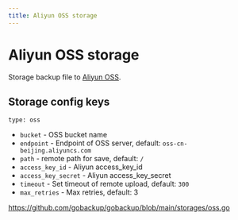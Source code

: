 ```yaml
---
title: Aliyun OSS storage
---
```


# Aliyun OSS storage

Storage backup file to [Aliyun OSS](https://www.aliyun.com/product/oss).

## Storage config keys

`type: oss`

- `bucket` - OSS bucket name
- `endpoint` - Endpoint of OSS server, default: `oss-cn-beijing.aliyuncs.com`
- `path` - remote path for save, default: `/`
- `access_key_id` - Aliyun access_key_id
- `access_key_secret` - Aliyun access_key_secret
- `timeout` - Set timeout of remote upload, default: `300`
- `max_retries` - Max retries, default: 3

https://github.com/gobackup/gobackup/blob/main/storages/oss.go
